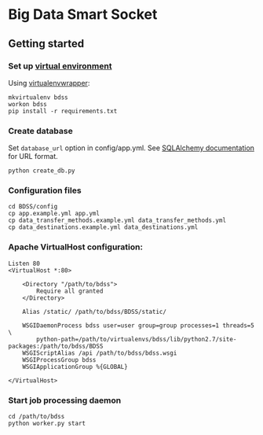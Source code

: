 # Big Data Smart Socket

## Getting started

### Set up [virtual environment](http://docs.python-guide.org/en/latest/dev/virtualenvs/)

Using [virtualenvwrapper](http://virtualenvwrapper.readthedocs.org/en/latest/index.html):

```Shell
mkvirtualenv bdss
workon bdss
pip install -r requirements.txt
```

### Create database

Set `database_url` option in config/app.yml.
See [SQLAlchemy documentation](http://docs.sqlalchemy.org/en/rel_0_9/core/engines.html#database-urls) for URL format.

```Shell
python create_db.py
```

### Configuration files

```Shell
cd BDSS/config
cp app.example.yml app.yml
cp data_transfer_methods.example.yml data_transfer_methods.yml
cp data_destinations.example.yml data_destinations.yml
```

### Apache VirtualHost configuration:

```ApacheConf
Listen 80
<VirtualHost *:80>

	<Directory "/path/to/bdss">
		Require all granted
	</Directory>

	Alias /static/ /path/to/bdss/BDSS/static/

	WSGIDaemonProcess bdss user=user group=group processes=1 threads=5 \
		python-path=/path/to/virtualenvs/bdss/lib/python2.7/site-packages:/path/to/bdss/BDSS
	WSGIScriptAlias /api /path/to/bdss/bdss.wsgi
	WSGIProcessGroup bdss
	WSGIApplicationGroup %{GLOBAL}

</VirtualHost>
```

### Start job processing daemon

```Shell
cd /path/to/bdss
python worker.py start
```
